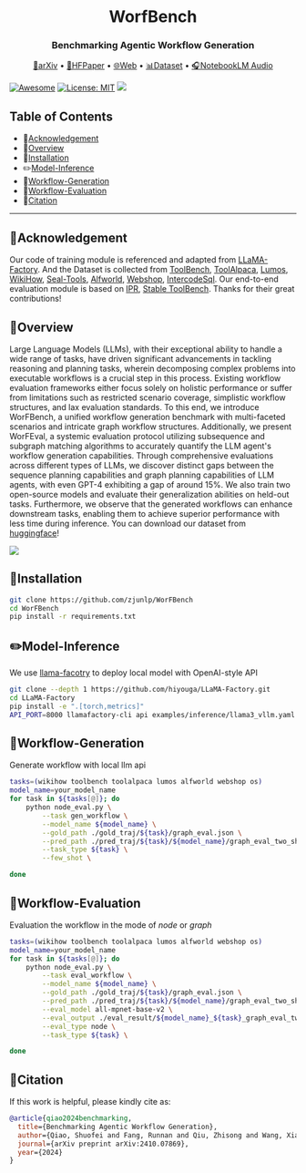 <h1 align="center"> WorfBench </h1>
<h3 align="center"> Benchmarking Agentic Workflow Generation </h3>

<p align="center">
  <a href="https://arxiv.org/abs/2410.07869" target="_blank">📄arXiv</a> •
  <a href="https://huggingface.co/papers/2410.07869" target="_blank">🤗HFPaper</a> •
  <a href="https://zjunlp.github.io/project/WorFBench/" target="_blank">🌐Web</a> •
  <a href="https://huggingface.co/collections/zjunlp/worfbench-66fc28b8ac1c8e2672192ea1" target="_blank">📊Dataset</a> •
  <a href="https://notebooklm.google.com/notebook/a4c13fd7-29da-462c-a47e-69a26c0d326e/audio" target="_blank">🎧NotebookLM Audio</a>
</p>

[![Awesome](https://awesome.re/badge.svg)](https://github.com/zjunlp/WorFBench) 
[![License: MIT](https://img.shields.io/badge/License-MIT-green.svg)](https://opensource.org/licenses/MIT)
![](https://img.shields.io/github/last-commit/zjunlp/WorFBench?color=green) 

## Table of Contents

- 🌻[Acknowledgement](#acknowledgement)
- 🌟[Overview](#overview)
- 🔧[Installation](#installation)
- ✏️[Model-Inference](#model-inference)
- 📝[Workflow-Generation](#workflow-generation)
- 🤔[Workflow-Evaluation](#workflow-evaluation)
- 🚩[Citation](#citation)
<!-- - 🎉[Contributors](#🎉contributors) -->

---

## 🌻Acknowledgement

Our code of training module is referenced and adapted from [LLaMA-Factory](https://github.com/hiyouga/LLaMA-Factory). And the Dataset is collected from [ToolBench](https://github.com/openbmb/toolbench?tab=readme-ov-file), [ToolAlpaca](https://github.com/tangqiaoyu/ToolAlpaca), [Lumos](https://github.com/allenai/lumos?tab=readme-ov-file), [WikiHow](https://github.com/mahnazkoupaee/WikiHow-Dataset), [Seal-Tools](https://github.com/fairyshine/seal-tools), [Alfworld](https://github.com/alfworld/alfworld), [Webshop](https://github.com/princeton-nlp/WebShop), [IntercodeSql](https://github.com/princeton-nlp/intercode). Our end-to-end evaluation module is based on [IPR](https://github.com/WeiminXiong/IPR), [Stable ToolBench](https://github.com/THUNLP-MT/StableToolBench). Thanks for their great contributions!



## 🌟Overview

Large Language Models (LLMs), with their exceptional ability to handle a wide range of tasks, have driven significant advancements in tackling reasoning and planning tasks, wherein decomposing complex problems into executable workflows is a crucial step in this process. Existing workflow evaluation frameworks either focus solely on holistic performance or suffer from limitations such as restricted scenario coverage, simplistic workflow structures, and lax evaluation standards. To this end, we introduce WorFBench, a unified workflow generation benchmark with multi-faceted scenarios and intricate graph workflow structures. Additionally, we present WorFEval, a systemic evaluation protocol utilizing subsequence and subgraph matching algorithms to accurately quantify the LLM agent's workflow generation capabilities. Through comprehensive evaluations across different types of LLMs, we discover distinct gaps between the sequence planning capabilities and graph planning capabilities of LLM agents, with even GPT-4 exhibiting a gap of around 15%. We also train two open-source models and evaluate their generalization abilities on held-out tasks. Furthermore, we observe that the generated workflows can enhance downstream tasks, enabling them to achieve superior performance with less time during inference. You can download our dataset from [huggingface](https://huggingface.co/collections/zjunlp/worfbench-66fc28b8ac1c8e2672192ea1)!

![](./assets/main_results.jpg)


## 🔧Installation

```bash
git clone https://github.com/zjunlp/WorFBench
cd WorFBench
pip install -r requirements.txt
```



## ✏️Model-Inference

We use [llama-facotry](https://github.com/hiyouga/LLaMA-Factory) to deploy local model with OpenAI-style API
```bash
git clone --depth 1 https://github.com/hiyouga/LLaMA-Factory.git
cd LLaMA-Factory
pip install -e ".[torch,metrics]"
API_PORT=8000 llamafactory-cli api examples/inference/llama3_vllm.yaml
```




## 📝Workflow-Generation
Generate workflow with local llm api
```bash
tasks=(wikihow toolbench toolalpaca lumos alfworld webshop os)
model_name=your_model_name
for task in ${tasks[@]}; do
    python node_eval.py \
        --task gen_workflow \
        --model_name ${model_name} \
        --gold_path ./gold_traj/${task}/graph_eval.json \
        --pred_path ./pred_traj/${task}/${model_name}/graph_eval_two_shot.json\
        --task_type ${task} \
        --few_shot \

done
```



## 🤔Workflow-Evaluation

Evaluation the workflow in the mode of *node* or *graph*
```bash
tasks=(wikihow toolbench toolalpaca lumos alfworld webshop os)
model_name=your_model_name
for task in ${tasks[@]}; do
    python node_eval.py \
        --task eval_workflow \
        --model_name ${model_name} \
        --gold_path ./gold_traj/${task}/graph_eval.json \
        --pred_path ./pred_traj/${task}/${model_name}/graph_eval_two_shot.json\
        --eval_model all-mpnet-base-v2 \
        --eval_output ./eval_result/${model_name}_${task}_graph_eval_two_shot.json \
        --eval_type node \
        --task_type ${task} \

done
```



## 🚩Citation

If this work is helpful, please kindly cite as:

```bibtex
@article{qiao2024benchmarking,
  title={Benchmarking Agentic Workflow Generation},
  author={Qiao, Shuofei and Fang, Runnan and Qiu, Zhisong and Wang, Xiaobin and Zhang, Ningyu and Jiang, Yong and Xie, Pengjun and Huang, Fei and Chen, Huajun},
  journal={arXiv preprint arXiv:2410.07869},
  year={2024}
}
```



<!-- ## 🎉Contributors

<a href="https://github.com/zjunlp/WorFBench/graphs/contributors">
  <img src="https://contrib.rocks/image?repo=zjunlp/WorFBench" /></a>

We will offer long-term maintenance to fix bugs and solve issues. So if you have any problems, please put issues to us. -->
